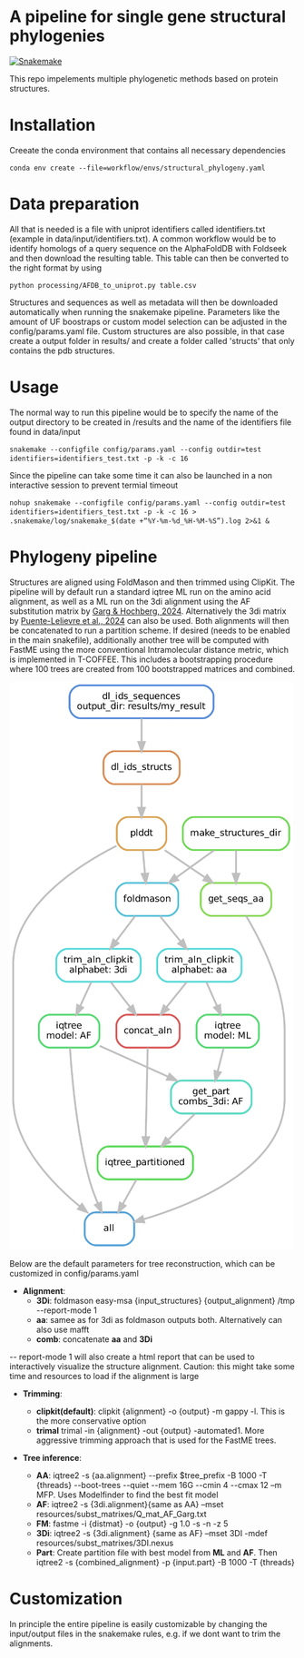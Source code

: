 # A pipeline for single gene structural phylogenies
[![Snakemake](https://img.shields.io/badge/snakemake-≥8-brightgreen.svg)](https://snakemake.github.io)

This repo impelements multiple phylogenetic methods based on protein structures. 

# Installation
Creeate the conda environment that contains all necessary dependencies

```
conda env create --file=workflow/envs/structural_phylogeny.yaml
```

# Data preparation

All that is needed is a file with uniprot identifiers called identifiers.txt (example in data/input/identifiers.txt).
A common workflow would be to identify homologs of a query sequence on the AlphaFoldDB with Foldseek and then download the resulting table.
This table can then be converted to the right format by using

```
python processing/AFDB_to_uniprot.py table.csv
```

Structures and sequences as well as metadata will then be downloaded automatically when running the snakemake pipeline. Parameters like the amount of UF boostraps or custom model selection can be adjusted in the config/params.yaml file. Custom structures are also possible, in that case create a output folder in results/ and create a folder called 'structs' that only contains the pdb structures.

# Usage

The normal way to run this pipeline would be to specify the name of the output directory to be created in /results and the name of the identifiers file found in data/input
```
snakemake --configfile config/params.yaml --config outdir=test identifiers=identifiers_test.txt -p -k -c 16
```

Since the pipeline can take some time it can also be launched in a non interactive session to prevent termial timeout

```
nohup snakemake --configfile config/params.yaml --config outdir=test identifiers=identifiers_test.txt -p -k -c 16 > .snakemake/log/snakemake_$(date +“%Y-%m-%d_%H-%M-%S”).log 2>&1 &
```

# Phylogeny pipeline

Structures are aligned using FoldMason and then trimmed using ClipKit. The pipeline will by default run a standard iqtree ML run on the amino acid alignment, as well as a ML run on the 3di alignment using the AF substitution matrix by [Garg & Hochberg, 2024](https://www.biorxiv.org/content/10.1101/2024.09.19.613819v3). Alternatively the 3di matrix by [Puente-Lelievre et al., 2024](https://www.biorxiv.org/content/10.1101/2023.12.12.571181v2) can also be used. Both alignments will then be concatenated to run a partition scheme. If desired (needs to be enabled in the main snakefile), additionally another tree will be computed with FastME using the more conventional Intramolecular distance metric, which is implemented in T-COFFEE. This includes a bootstrapping procedure where 100 trees are created from 100 bootstrapped matrices and combined. 

![Main snakemake pipeline](data/rules_dag.png)

Below are the default parameters for tree reconstruction, which can be customized in config/params.yaml

* **Alignment**:
  	* **3Di**: foldmason easy-msa {input_structures} {output_alignment} /tmp --report-mode 1
	* **aa**: samee as for 3di as foldmason outputs both. Alternatively can also use mafft
	* **comb**: concatenate **aa** and **3Di**
 	
-- report-mode 1 will also create a html report that can be used to interactively visualize the structure alignment. Caution: this might take some time and resources to load if the alignment is large

* **Trimming**:
  	* **clipkit(default)**: clipkit {alignment} -o {output} -m gappy -l. This is the more conservative option
  	*  **trimal** trimal -in {alignment} -out {output} -automated1. More aggressive trimming approach that is used for the FastME trees.

* **Tree inference**:
	* **AA**: iqtree2 -s {aa.alignment} --prefix $tree_prefix -B 1000 -T {threads} --boot-trees --quiet --mem 16G --cmin 4 --cmax 12 –m MFP. Uses Modelfinder to find the best fit model
  	* **AF**: iqtree2 -s {3di.alignment}{same as AA} –mset resources/subst_matrixes/Q_mat_AF_Garg.txt
	* **FM**: fastme -i {distmat} -o {output} -g 1.0 -s -n -z 5
	* **3Di**: iqtree2 -s {3di.alignment} {same as AF} –mset 3DI -mdef resources/subst_matrixes/3DI.nexus
	* **Part**: Create partition file with best model from **ML** and **AF**. Then
		iqtree2 -s {combined_alignment} -p {input.part} -B 1000 -T {threads}

# Customization

In principle the entire pipeline is easily customizable by changing the input/output files in the snakemake rules, e.g. if we dont want to trim the alignments.
